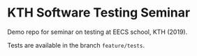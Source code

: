 # KTH Software Testing Seminar

Demo repo for seminar on testing at EECS school, KTH (2019).

Tests are available in the branch `feature/tests`.

